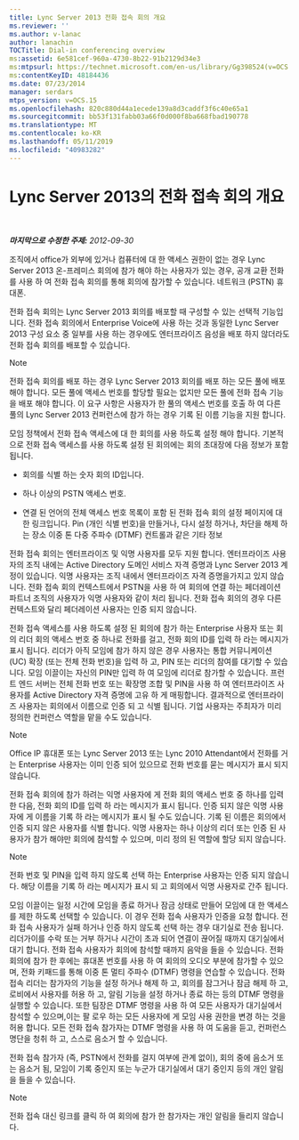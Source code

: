 ```yaml
---
title: Lync Server 2013 전화 접속 회의 개요
ms.reviewer: ''
ms.author: v-lanac
author: lanachin
TOCTitle: Dial-in conferencing overview
ms:assetid: 6e581cef-960a-4730-8b22-91b2129d34e3
ms:mtpsurl: https://technet.microsoft.com/en-us/library/Gg398524(v=OCS.15)
ms:contentKeyID: 48184436
ms.date: 07/23/2014
manager: serdars
mtps_version: v=OCS.15
ms.openlocfilehash: 820c880d44a1ecede139a8d3caddf3f6c40e65a1
ms.sourcegitcommit: bb53f131fabb03a66f0d000f8ba668fbad190778
ms.translationtype: MT
ms.contentlocale: ko-KR
ms.lasthandoff: 05/11/2019
ms.locfileid: "40983282"
---
```

<div data-xmlns="http://www.w3.org/1999/xhtml">

<div class="topic" data-xmlns="http://www.w3.org/1999/xhtml" data-msxsl="urn:schemas-microsoft-com:xslt" data-cs="http://msdn.microsoft.com/en-us/">

<div data-asp="http://msdn2.microsoft.com/asp">

# <a name="overview-of-dial-in-conferencing-in-lync-server-2013"></a>Lync Server 2013의 전화 접속 회의 개요

</div>

<div id="mainSection">

<div id="mainBody">

<span> </span>

_**마지막으로 수정한 주제:** 2012-09-30_

조직에서 office가 외부에 있거나 컴퓨터에 대 한 액세스 권한이 없는 경우 Lync Server 2013 온-프레미스 회의에 참가 해야 하는 사용자가 있는 경우, 공개 교환 전화를 사용 하 여 전화 접속 회의를 통해 회의에 참가할 수 있습니다. 네트워크 (PSTN) 휴대폰.

전화 접속 회의는 Lync Server 2013 회의를 배포할 때 구성할 수 있는 선택적 기능입니다. 전화 접속 회의에서 Enterprise Voice에 사용 하는 것과 동일한 Lync Server 2013 구성 요소 중 일부를 사용 하는 경우에도 엔터프라이즈 음성을 배포 하지 않더라도 전화 접속 회의를 배포할 수 있습니다.

<div>


> [!NOTE]  
> 전화 접속 회의를 배포 하는 경우 Lync Server 2013 회의를 배포 하는 모든 풀에 배포 해야 합니다. 모든 풀에 액세스 번호를 할당할 필요는 없지만 모든 풀에 전화 접속 기능을 배포 해야 합니다. 이 요구 사항은 사용자가 한 풀의 액세스 번호를 호출 하 여 다른 풀의 Lync Server 2013 컨퍼런스에 참가 하는 경우 기록 된 이름 기능을 지원 합니다.



</div>

모임 정책에서 전화 접속 액세스에 대 한 회의를 사용 하도록 설정 해야 합니다. 기본적으로 전화 접속 액세스를 사용 하도록 설정 된 회의에는 회의 초대장에 다음 정보가 포함 됩니다.

  - 회의를 식별 하는 숫자 회의 ID입니다.

  - 하나 이상의 PSTN 액세스 번호.

  - 연결 된 언어의 전체 액세스 번호 목록이 포함 된 전화 접속 회의 설정 페이지에 대 한 링크입니다. Pin (개인 식별 번호)을 만들거나, 다시 설정 하거나, 차단을 해제 하는 장소 이중 톤 다중 주파수 (DTMF) 컨트롤과 같은 기타 정보

전화 접속 회의는 엔터프라이즈 및 익명 사용자를 모두 지원 합니다. 엔터프라이즈 사용자의 조직 내에는 Active Directory 도메인 서비스 자격 증명과 Lync Server 2013 계정이 있습니다. 익명 사용자는 조직 내에서 엔터프라이즈 자격 증명을가지고 있지 않습니다. 전화 접속 회의 컨텍스트에서 PSTN을 사용 하 여 회의에 연결 하는 페더레이션 파트너 조직의 사용자가 익명 사용자와 같이 처리 됩니다. 전화 접속 회의의 경우 다른 컨텍스트와 달리 페더레이션 사용자는 인증 되지 않습니다.

전화 접속 액세스를 사용 하도록 설정 된 회의에 참가 하는 Enterprise 사용자 또는 회의 리더 회의 액세스 번호 중 하나로 전화를 걸고, 전화 회의 ID를 입력 하 라는 메시지가 표시 됩니다. 리더가 아직 모임에 참가 하지 않은 경우 사용자는 통합 커뮤니케이션 (UC) 확장 (또는 전체 전화 번호)을 입력 하 고, PIN 또는 리더의 참여를 대기할 수 있습니다. 모임 이끌이는 자신의 PIN만 입력 하 여 모임에 리더로 참가할 수 있습니다. 프런트 엔드 서버는 전체 전화 번호 또는 확장명 조합 및 PIN을 사용 하 여 엔터프라이즈 사용자를 Active Directory 자격 증명에 고유 하 게 매핑합니다. 결과적으로 엔터프라이즈 사용자는 회의에서 이름으로 인증 되 고 식별 됩니다. 기업 사용자는 주최자가 미리 정의한 컨퍼런스 역할을 맡을 수도 있습니다.

<div>


> [!NOTE]  
> Office IP 휴대폰 또는 Lync Server 2013 또는 Lync 2010 Attendant에서 전화를 거는 Enterprise 사용자는 이미 인증 되어 있으므로 전화 번호를 묻는 메시지가 표시 되지 않습니다.



</div>

전화 접속 회의에 참가 하려는 익명 사용자에 게 전화 회의 액세스 번호 중 하나를 입력 한 다음, 전화 회의 ID를 입력 하 라는 메시지가 표시 됩니다. 인증 되지 않은 익명 사용자에 게 이름을 기록 하 라는 메시지가 표시 될 수도 있습니다. 기록 된 이름은 회의에서 인증 되지 않은 사용자를 식별 합니다. 익명 사용자는 하나 이상의 리더 또는 인증 된 사용자가 참가 해야만 회의에 참석할 수 있으며, 미리 정의 된 역할에 할당 되지 않습니다.

<div>


> [!NOTE]  
> 전화 번호 및 PIN을 입력 하지 않도록 선택 하는 Enterprise 사용자는 인증 되지 않습니다. 해당 이름을 기록 하 라는 메시지가 표시 되 고 회의에서 익명 사용자로 간주 됩니다.



</div>

모임 이끌이는 일정 시간에 모임을 종료 하거나 잠금 상태로 만들어 모임에 대 한 액세스를 제한 하도록 선택할 수 있습니다. 이 경우 전화 접속 사용자가 인증을 요청 합니다. 전화 접속 사용자가 실패 하거나 인증 하지 않도록 선택 하는 경우 대기실로 전송 됩니다. 리더가이를 수락 또는 거부 하거나 시간이 초과 되어 연결이 끊어질 때까지 대기실에서 대기 합니다. 전화 접속 사용자가 회의에 참석할 때까지 음악을 들을 수 있습니다. 전화 회의에 참가 한 후에는 휴대폰 번호를 사용 하 여 회의의 오디오 부분에 참가할 수 있으며, 전화 키패드를 통해 이중 톤 멀티 주파수 (DTMF) 명령을 연습할 수 있습니다. 전화 접속 리더는 참가자의 기능을 설정 하거나 해제 하 고, 회의를 잠그거나 잠금 해제 하 고, 로비에서 사용자를 허용 하 고, 알림 기능을 설정 하거나 종료 하는 등의 DTMF 명령을 실행할 수 있습니다. 또한 팀장은 DTMF 명령을 사용 하 여 모든 사용자가 대기실에서 참석할 수 있으며,이는 팔 로우 하는 모든 사용자에 게 모임 사용 권한을 변경 하는 것을 허용 합니다. 모든 전화 접속 참가자는 DTMF 명령을 사용 하 여 도움을 듣고, 컨퍼런스 명단을 청취 하 고, 스스로 음소거 할 수 있습니다.

전화 접속 참가자 (즉, PSTN에서 전화를 걸지 여부에 관계 없이), 회의 중에 음소거 또는 음소거 됨, 모임이 기록 중인지 또는 누군가 대기실에서 대기 중인지 등의 개인 알림을 들을 수 있습니다.

<div>


> [!NOTE]  
> 전화 접속 대신 링크를 클릭 하 여 회의에 참가 한 참가자는 개인 알림을 들리지 않습니다.



</div>

</div>

<span> </span>

</div>

</div>

</div>

